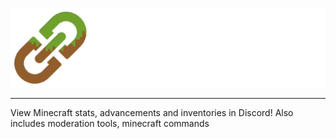 ![MC Linker](/assets/banner.png)
___
View Minecraft stats, advancements and inventories in Discord! Also includes moderation tools, minecraft commands